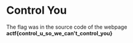 # Control You
The flag was in the source code of the webpage **actf{control_u_so_we_can't_control_you}**
